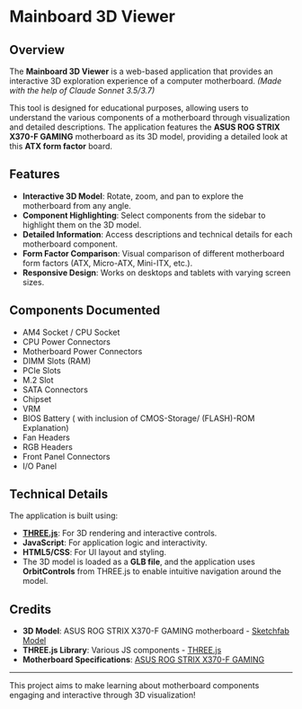 # Mainboard 3D Viewer

## Overview
The **Mainboard 3D Viewer** is a web-based application that provides an interactive 3D exploration experience of a computer motherboard. *(Made with the help of Claude Sonnet 3.5/3.7)*

This tool is designed for educational purposes, allowing users to understand the various components of a motherboard through visualization and detailed descriptions. The application features the **ASUS ROG STRIX X370-F GAMING** motherboard as its 3D model, providing a detailed look at this **ATX form factor** board.

## Features
- **Interactive 3D Model**: Rotate, zoom, and pan to explore the motherboard from any angle.  
- **Component Highlighting**: Select components from the sidebar to highlight them on the 3D model.  
- **Detailed Information**: Access descriptions and technical details for each motherboard component.  
- **Form Factor Comparison**: Visual comparison of different motherboard form factors (ATX, Micro-ATX, Mini-ITX, etc.).  
- **Responsive Design**: Works on desktops and tablets with varying screen sizes.  

## Components Documented
- AM4 Socket / CPU Socket
- CPU Power Connectors
- Motherboard Power Connectors
- DIMM Slots (RAM)
- PCIe Slots
- M.2 Slot
- SATA Connectors
- Chipset
- VRM
- BIOS Battery ( with inclusion of CMOS-Storage/ (FLASH)-ROM Explanation)
- Fan Headers
- RGB Headers
- Front Panel Connectors
- I/O Panel

## Technical Details
The application is built using:
- **[THREE.js](https://threejs.org/)**: For 3D rendering and interactive controls.  
- **JavaScript**: For application logic and interactivity.  
- **HTML5/CSS**: For UI layout and styling.  
- The 3D model is loaded as a **GLB file**, and the application uses **OrbitControls** from THREE.js to enable intuitive navigation around the model.

## Credits
- **3D Model**: ASUS ROG STRIX X370-F GAMING motherboard - [Sketchfab Model](https://sketchfab.com/3d-models/rog-strix-x370-f-motherboard-56bd8923fdf341fd8d81b717055a61dd#download)  
- **THREE.js Library**: Various JS components - [THREE.js](https://threejs.org/)  
- **Motherboard Specifications**: [ASUS ROG STRIX X370-F GAMING](https://rog.asus.com/motherboards/rog-strix/rog-strix-x370-f-gaming-model/)  

---
This project aims to make learning about motherboard components engaging and interactive through 3D visualization!

